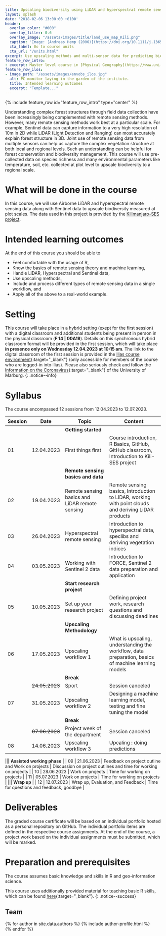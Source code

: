 ```yaml
---
title: Upscaling biodiversity using LiDAR and hyperspectral remote sensing
layout: splash
date: '2018-02-06 13:00:00 +0100'
header:
  overlay_color: "#000"
  overlay_filter: 0.6
  overlay_image: "/assets/images/title/land_use_map_Kili.png"
  caption: 'Image: [Andreas Hemp (2006)](https://doi.org/10.1111/j.1365-2028.2006.00679.x)'
  cta_label: Go to course units
  cta_url: "/units.html"
excerpt: Use upscaling methods and multi-sensor data for predicting biodiversity.
feature_row_intro:
- excerpt: Master level course in [Physical Geography](https://www.uni-marburg.de/de/fb19/studium/studiengaenge/m-sc-physische-geographie/herzlich-willkommen-beim-master-physische-geographie){:target="_blank"} at Marburg University
feature_row_ilos:
- image_path: "/assets/images/envobs_ilos.jpg"
  alt: PC monitor laying in the garden of the institute.
  title: Intended learning outcomes
  excerpt: "Template..."
---
```


{% include feature_row id="feature_row_intro" type="center" %}

Understanding complex forest structures through field data collection have been increasingly being complemented with remote sensing methods. However, many remote sensing methods work best at a particular scale.
For example, Sentinel data can capture information to a very high resolution of 10m in 2D while LiDAR (Light Detection and Ranging) can most accurately explain forest structure in 3D.
Joint use of remote sensing data from multiple sensors can help us capture the complex vegetation structure at both local and regional levels. Such an understanding can be helpful for forest conservation and biodiversity management. 
This course will use pre-collected data on species richness and many environmental parameters like temperature, soil, etc. collected at plot level to upscale biodiversity to a regional scale. 


# What will be done in the course 
In this course, we will use Airborne LiDAR and hyperspectral remote sensing data along with Sentinel data to upscale biodiversity measured at plot scales.
The data used in this project is provided by the [Kilimanjaro-SES project](https://kili-ses.senckenberg.de/).



# Intended learning outcomes
At the end of this course you should be able to
  
* Feel comfortable with the usage of R,
* Know the basics of remote sensing theory and machine learning,
* Handle LiDAR, Hyperspectral and Sentinel data,
* Use upscaling methods,
* Include and process different types of remote sensing data in a single workflow, and
* Apply all of the above to a real-world example.




# Setting

This course will take place in a hybrid setting (exept for the first session) with a digital classroom and additional students being present in person in the physical classroom (**F 14 | 00A19**).
Details on this synchronous hybrid classroom format will be provided in the first session, which will take place **in presence only on Wednesday 12.04.2023 at 10:15 am**.
The link to the digital classroom of the first session is provided in the [Ilias course environment](https://ilias.uni-marburg.de/goto.php?target=crs_2785662&client_id=UNIMR){:target="_blank"}
 (only accessible for members of the course who are logged-in into Ilias). 
Please also seriously check and follow the [Information on the Coronavirus](https://www.uni-marburg.de/de/universitaet/administration/sicherheit/coronavirus){:target="_blank"} of the University of Marburg.
{: .notice--info}




# Syllabus

The course encompassed 12 sessions from 12.04.2023 to 12.07.2023.

| Session | Date | Topic | Content |
|---------|------|-------|---------|
||| **Getting started** |
| 01 | 12.04.2023   | First things first                                     | Course introduction, R Basics, GitHub, GitHub classroom, Introduction to Kili-SES project |
||| **Remote sensing basics and data**  |
| 02 | 19.04.2023   | Remote sensing basics and LiDAR remote sensing  | Remote sensing basics, Introduction to LiDAR, working with point clouds and deriving LiDAR products|
| 03 | 26.04.2023   | Hyperspectral remote sensing          	                     |Introduction to hyperspectral data, speclibs and deriving vegetation indices|
| 04 | 03.05.2023   | Working with Sentinel 2 data       			     |Introduction to FORCE, Sentinel 2 data preparation and application  |
||| **Start research project**  |
| 05 | 10.05.2023   | Set up your research project      		     | Defining project work, research questions and discussing deadlines |
||| **Upscaling Methodology**                              |
| 06 | 17.05.2023   | Upscaling workflow 1                                       | What is upscaling, understanding the workflow, data preparation, basics of machine learning models |
||| **Break**                              |
|    | ~~24.05.2023~~ | Sport                        				 | Session canceled |
| 07 | 31.05.2023   | Upscaling workflow 2 	                            	 | Designing a machine learning model, testing and fine tuning the model |
||| **Break**                              |
|    | ~~07.06.2023~~ | Project week of the department                        	 | Session canceled |
| 08 |  14.06.2023  | Upscaling workflow 3	                            	 | Upcaling : doing predictions |

||| **Assisted working phase** |
| 09 | 21.06.2023   | Feedback on project outline and Work on projects | Discussion on project outlines and time for working on projects             |
| 10 | 28.06.2023   | Work on projects | Time for working on projects             |
| 11 | 05.07.2023   | Work on projects | Time for working on projects             |
||| **Wrap up** |
| 12 | 12.07.2023   | Wrap up, Evaluation, and Feedback                      | Time for questions and feedback, goodbye |


# Deliverables

The graded course certificate will be based on an individual portfolio hosted as a personal repository on GitHub. 
The individual portfolio items are defined in the respective course assignments. 
At the end of the course, a project work based on the individual assignments must be submitted, which will be marked.


# Preparation and prerequisites

The course assumes basic knowledge and skills in R and geo-information science.

This course uses additionally provided material for teaching basic R skills, 
which can be found [here](https://geomoer.github.io/moer-base-r/){:target="_blank"}.
{: .notice--success}

## Team

{% for author in site.data.authors %}
  {% include author-profile.html %}
 <br />
{% endfor %}


